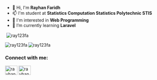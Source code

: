 - 👋 Hi, I'm **Rayhan Faridh**</h3>
- 📫 I'm student at **Statistics Computation Statistics Polytechnic STIS**
- 💬 I'm interested in **Web Programming**
- 🌱 I’m currently learning **Laravel**

<p>&nbsp;<img align="center" src="https://github-readme-stats.vercel.app/api?username=ray123fa&show_icons=true&locale=en" alt="ray123fa" /></p>
<p><img align="left" src="https://github-readme-stats.vercel.app/api/top-langs?username=ray123fa&show_icons=true&locale=en&layout=compact" alt="ray123fa" /></p>
<p><img align="center" src="https://github-readme-streak-stats.herokuapp.com/?user=ray123fa&" alt="ray123fa" /></p>

<h3 align="left">Connect with me:</h3>
<p align="left">
<a href="https://linkedin.com/in/rayhanfrdh" target="blank"><img align="center" src="https://raw.githubusercontent.com/rahuldkjain/github-profile-readme-generator/master/src/images/icons/Social/linked-in-alt.svg" alt="rayhanfrdh" height="30" width="40" /></a>
<a href="https://instagram.com/rayhan.frdh" target="blank"><img align="center" src="https://raw.githubusercontent.com/rahuldkjain/github-profile-readme-generator/master/src/images/icons/Social/instagram.svg" alt="rayhan.frdh" height="30" width="40" /></a>
</p>

